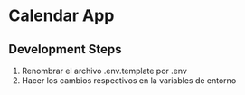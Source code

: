 # Calendar App

## Development Steps

1. Renombrar el archivo .env.template por .env
2. Hacer los cambios respectivos en la variables de entorno

